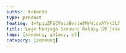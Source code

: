 ```yaml
---
author: tokodab
type: product
featimg: 1vtpqpZFSCVoczBvzle8MrWlcaAYyk3Lf
title: Lego Ninjago Samsung Galaxy S9 Case
tags: [samsung, galaxy, s9]
category: [samsung]
---
```

